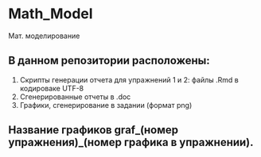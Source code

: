 # Math_Model
Мат. моделирование
## В данном репозитории расположены:
1) Скрипты генерации отчета для упражнений 1 и 2: файлы .Rmd в кодироваке UTF-8
2) Сгенерированные отчеты в .doc
3) Графики, сгенерирование в задании (формат png)
## Название графиков graf_(номер упражнения)_(номер графика в упражнении).
